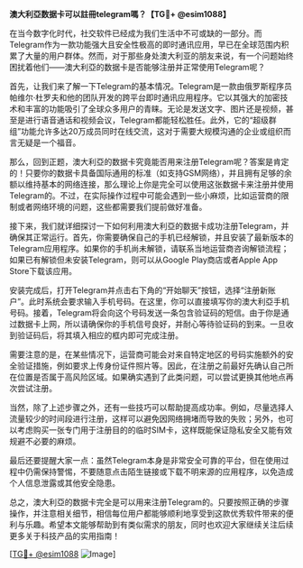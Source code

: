 **澳大利亞数据卡可以註冊telegram嗎？【TG💪+ @esim1088】**

在当今数字化时代，社交软件已经成为我们生活中不可或缺的一部分。而Telegram作为一款功能强大且安全性极高的即时通讯应用，早已在全球范围内积累了大量的用户群体。然而，对于那些身处澳大利亚的朋友来说，有一个问题始终困扰着他们——澳大利亞的数据卡是否能够注册并正常使用Telegram呢？

首先，让我们来了解一下Telegram的基本情况。Telegram是一款由俄罗斯程序员帕维尔·杜罗夫和他的团队开发的跨平台即时通讯应用程序。它以其强大的加密技术和丰富的功能吸引了全球众多用户的青睐。无论是发送文字、图片还是视频，甚至是进行语音通话和视频会议，Telegram都能轻松胜任。此外，它的“超级群组”功能允许多达20万成员同时在线交流，这对于需要大规模沟通的企业或组织而言无疑是一个福音。

那么，回到正题，澳大利亞的数据卡究竟能否用来注册Telegram呢？答案是肯定的！只要你的数据卡具备国际通用的标准（如支持GSM网络），并且拥有足够的余额以维持基本的网络连接，那么理论上你是完全可以使用这张数据卡来注册并使用Telegram的。不过，在实际操作过程中可能会遇到一些小麻烦，比如运营商的限制或者网络环境的问题，这些都需要我们提前做好准备。

接下来，我们就详细探讨一下如何利用澳大利亞的数据卡成功注册Telegram，并确保其正常运行。首先，你需要确保自己的手机已经解锁，并且安装了最新版本的Telegram应用程序。如果你的手机尚未解锁，请联系当地运营商咨询解锁流程；如果已有解锁但未安装Telegram，则可以从Google Play商店或者Apple App Store下载该应用。

安装完成后，打开Telegram并点击右下角的“开始聊天”按钮，选择“注册新账户”。此时系统会要求输入手机号码。在这里，你可以直接填写你的澳大利亞手机号码。接着，Telegram将会向这个号码发送一条包含验证码的短信。由于你是通过数据卡上网，所以请确保你的手机信号良好，并耐心等待验证码的到来。一旦收到验证码后，将其填入相应的框内即可完成注册。

需要注意的是，在某些情况下，运营商可能会对来自特定地区的号码实施额外的安全验证措施，例如要求上传身份证件照片等。因此，在注册之前最好先确认自己所在位置是否属于高风险区域。如果确实遇到了此类问题，可以尝试更换其他地点再次尝试注册。

当然，除了上述步骤之外，还有一些技巧可以帮助提高成功率。例如，尽量选择人流量较少的时间段进行注册，这样可以避免因网络拥堵而导致的失败；另外，也可以考虑购买一张专门用于注册目的的临时SIM卡，这样既能保证隐私安全又能有效规避不必要的麻烦。

最后还要提醒大家一点：虽然Telegram本身是非常安全可靠的平台，但在使用过程中仍需保持警惕，不要随意点击陌生链接或下载不明来源的应用程序，以免造成个人信息泄露或其他安全隐患。

总之，澳大利亞的数据卡完全是可以用来注册Telegram的。只要按照正确的步骤操作，并注意相关细节，相信每位用户都能够顺利地享受到这款优秀软件带来的便利与乐趣。希望本文能够帮助到有类似需求的朋友，同时也欢迎大家继续关注后续更多关于科技产品的实用指南！

[[TG💪+ @esim1088](https://t.me/s/esim1088) ![Image](https://i.postimg.cc/4NQfJmqS/Snipaste-2025-05-13-00-14-12.png)]